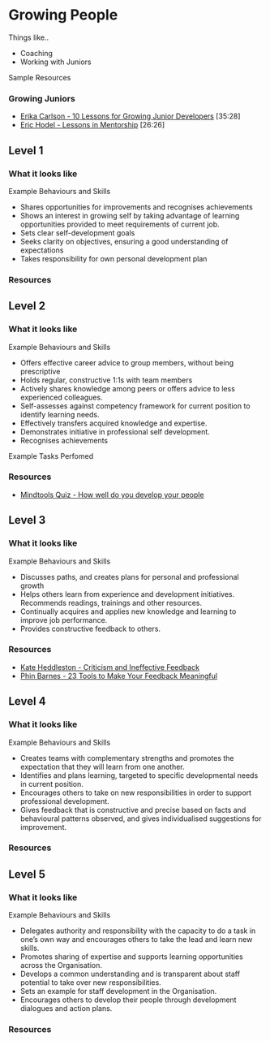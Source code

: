 # Growing People

Things like..
- Coaching
- Working with Juniors

Sample Resources 

### Growing Juniors
- [Erika Carlson - 10 Lessons for Growing Junior Developers](https://www.youtube.com/watch?v=6YQsdjfny1Q) [35:28]
- [Eric Hodel - Lessons in Mentorship](https://www.youtube.com/watch?v=2uzvH2uR3-I) [26:26]

## Level 1

### What it looks like

Example Behaviours and Skills
- Shares opportunities for improvements and recognises achievements
- Shows an interest in growing self by taking advantage of learning opportunities provided to meet requirements of current job.
- Sets clear self-development goals
- Seeks clarity on objectives, ensuring a good understanding of expectations
- Takes responsibility for own personal development plan

### Resources

## Level 2

### What it looks like

Example Behaviours and Skills
- Offers effective career advice to group members, without being prescriptive
- Holds regular, constructive 1:1s with team members
- Actively shares knowledge among peers or offers advice to less experienced colleagues.
- Self-assesses against competency framework for current position to identify learning needs.
- Effectively transfers acquired knowledge and expertise.
- Demonstrates initiative in professional self development.
- Recognises achievements

Example Tasks Perfomed


### Resources
- [Mindtools Quiz - How well do you develop your people](https://www.mindtools.com/community/pages/article/team-development.php)

## Level 3

### What it looks like

Example Behaviours and Skills
- Discusses paths, and creates plans for personal and professional growth
- Helps others learn from experience and development initiatives. Recommends readings, trainings and other resources.
- Continually acquires and applies new knowledge and learning to improve job performance.
- Provides constructive feedback to others.

### Resources
- [Kate Heddleston - Criticism and Ineffective Feedback](https://kateheddleston.com/blog/criticism-and-ineffective-feedback)
- [Phin Barnes - 23 Tools to Make Your Feedback Meaningful](http://firstround.com/review/23-Tools-to-Make-Feedback-Meaningful/)

## Level 4

### What it looks like

Example Behaviours and Skills
- Creates teams with complementary strengths and promotes the expectation that they will learn from one another.
- Identifies and plans learning, targeted to specific developmental needs in current position.
- Encourages others to take on new responsibilities in order to support professional development.
- Gives feedback that is constructive and precise based on facts and behavioural patterns observed, and gives individualised suggestions for improvement.

### Resources

## Level 5

### What it looks like

Example Behaviours and Skills
- Delegates authority and responsibility with the capacity to do a task in one’s own way and encourages others to take the lead and learn new skills.
- Promotes sharing of expertise and supports learning opportunities across the Organisation.
- Develops a common understanding and is transparent about staff potential to take over new responsibilities.
- Sets an example for staff development in the Organisation.
- Encourages others to develop their people through development dialogues and action plans.

### Resources